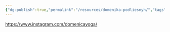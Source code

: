 ```yaml
---
{"dg-publish":true,"permalink":"/resources/domenika-podliesnyh/","tags":["yoga","exercise"]}
---
```





https://www.instagram.com/domenicayoga/
